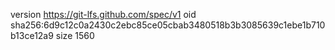 version https://git-lfs.github.com/spec/v1
oid sha256:6d9c12c0a2430c2ebc85ce05cbab3480518b3b3085639c1ebe1b710b13ce12a9
size 1560
